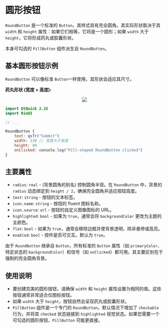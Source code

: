 # 圆形按钮

`RoundButton` 是一个标准的 `Button`，其样式具有完全圆角。其实际形状取决于其 `width` 和 `height` 属性：如果它们相等，它将是一个圆形；如果 `width` 大于 `height`，它将形成药丸或胶囊形状。

本身可勾选的 `PillButton` 组件派生自 `RoundButton`。

## 基本圆形按钮示例

`RoundButton` 可以像标准 `Button`一样使用，其形状会适应其尺寸。

**药丸形状 (宽度 > 高度):**
<div align="center">
  <img src="/assets/images/BasicInput/RoundButton/roundbutton-pill.png"> <!-- 占位符：图片路径待确认或创建 -->
</div>

```qml
import QtQuick 2.15
import RinUI

// ...

RoundButton {
    text: qsTr("Submit")
    width: 120 // 宽度大于高度
    height: 40 
    onClicked: console.log("Pill-shaped RoundButton clicked")
}
```

## 主要属性

*   `radius`: `real` - (背景圆角的别名) 控制圆角半径。在 `RoundButton` 中，背景的 `radius` 动态绑定到 `height / 2`，确保完全圆角并适应按钮高度。
*   `text`: `string` - 按钮的文本标签。
*   `icon.name`: `string` - 按钮的 fluent 图标名称。
*   `icon.source`: `url` - 按钮的自定义图像图标的 URL。
*   `highlighted`: `bool` - 如果为 `true`，通常会将 `backgroundColor` 更改为主题的主颜色。
*   `flat`: `bool` - 如果为 `true`，通常会移除边框并使背景透明，除非悬停或高亮。
*   `enabled`: `bool` - 控件是否可交互。默认为 `true`。

由于 `RoundButton` 继承自 `Button`，所有标准的 `Button` 属性（如 `primaryColor`、特定状态的 `backgroundColor`）和信号（如 `onClicked`）都可用。其主要区别在于强制的完全圆角背景。

## 使用说明

*   要创建完美的圆形按钮，请确保 `width` 和 `height` 属性设置为相同的值。这些按钮通常非常适合仅图标按钮。
*   如果 `width` 大于 `height`，按钮自然会呈现药丸或胶囊形状。
*   `PillButton` 组件是一个专门的 `RoundButton`，默认情况下增加了 `checkable` 行为，并将其 `checked` 状态链接到 `highlighted` 视觉状态。如果您需要一个可勾选的圆形按钮，`PillButton` 可能更直接。

```
